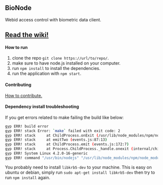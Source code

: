 ## BioNode

Webid access control with biometric data client.

## [Read the wiki!](https://github.com/Identity-Framework/BioNode/wiki)

#### How to run
1. clone the repo `git clone https://url/to/repo/`.
3. make sure to have node.js installed on your computer.
4. run `npm install` to install the dependencies.
5. run the application with `npm start`.

#### Contributing
[How to contribute.](https://github.com/Identity-Framework/BioNode/blob/master/contributing.md)

#### Dependency install troubleshooting
If you get errors related to make failing the build like below:
```bash
gyp ERR! build error 
gyp ERR! stack Error: `make` failed with exit code: 2
gyp ERR! stack     at ChildProcess.onExit (/usr/lib/node_modules/npm/node_modules/node-gyp/lib/build.js:270:23)
gyp ERR! stack     at emitTwo (events.js:87:13)
gyp ERR! stack     at ChildProcess.emit (events.js:172:7)
gyp ERR! stack     at Process.ChildProcess._handle.onexit (internal/child_process.js:200:12)
gyp ERR! System Linux 4.2.0-16-generic
gyp ERR! command "/usr/bin/nodejs" "/usr/lib/node_modules/npm/node_modules/node-gyp/bin/node-gyp.js" "rebuild"
```
You probably need to install `libkrb5-dev` to your machine.
This is easy on ubuntu or debian, simply run `sudo apt-get install libkrb5-dev` then try to run `npm install` again.

